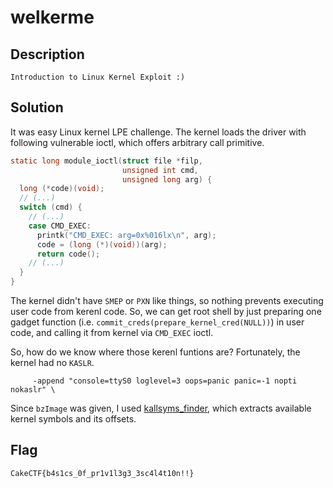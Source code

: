 # welkerme

## Description

```
Introduction to Linux Kernel Exploit :)
```

## Solution

It was easy Linux kernel LPE challenge. The kernel loads the driver with following vulnerable ioctl, which offers arbitrary call primitive.

```c
static long module_ioctl(struct file *filp,
                         unsigned int cmd,
                         unsigned long arg) {
  long (*code)(void);
  // (...)
  switch (cmd) {
    // (...)
    case CMD_EXEC:
      printk("CMD_EXEC: arg=0x%016lx\n", arg);
      code = (long (*)(void))(arg);
      return code();
    // (...)
  }
}
```

The kernel didn't have `SMEP` or `PXN` like things, so nothing prevents executing user code from kerenl code. So, we can get root shell by just preparing one gadget function (i.e. `commit_creds(prepare_kernel_cred(NULL))`) in user code, and calling it from kernel via `CMD_EXEC` ioctl.

So, how do we know where those kerenl funtions are? Fortunately, the kernel had no `KASLR`.

```
     -append "console=ttyS0 loglevel=3 oops=panic panic=-1 nopti nokaslr" \
```

Since `bzImage` was given, I used [kallsyms_finder](https://github.com/marin-m/vmlinux-to-elf/blob/master/vmlinux_to_elf/kallsyms_finder.py), which extracts available kernel symbols and its offsets.

## Flag

`CakeCTF{b4s1cs_0f_pr1v1l3g3_3sc4l4t10n!!}`